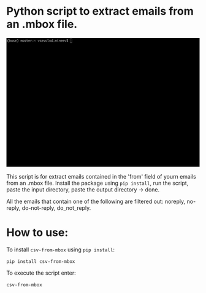 # Python script to extract emails from an .mbox file.

![md5-brute-force](https://github.com/vsevolod-mineev/md5-brute-force/blob/main/images/md5-brute-force.gif?raw=true)

This script is for extract emails contained in the 'from' field of yourn emails from an .mbox file. Install the package using `pip install`, run the script, paste the input directory, paste the output directory -> done.

All the emails that contain one of the following are filtered out: noreply, no-reply, do-not-reply, do_not_reply.

# How to use:
To install `csv-from-mbox` using `pip install`:
```
pip install csv-from-mbox
```

To execute the script enter:
```
csv-from-mbox
```
